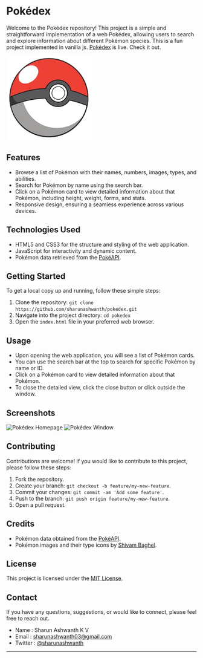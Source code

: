 # Pokédex

Welcome to the Pokédex repository! This project is a simple and straightforward implementation of a web Pokédex, allowing users to search and explore information about different Pokémon species. This is a fun project implemented in vanilla js. [Pokédex](https://zoneofmakos.web.app/pokedex/) is live. Check it out.

![Pokédex Favicon](images/pokeball.png)

## Features

- Browse a list of Pokémon with their names, numbers, images, types, and abilities.
- Search for Pokémon by name using the search bar.
- Click on a Pokémon card to view detailed information about that Pokémon, including height, weight, forms, and stats.
- Responsive design, ensuring a seamless experience across various devices.

## Technologies Used

- HTML5 and CSS3 for the structure and styling of the web application.
- JavaScript for interactivity and dynamic content.
- Pokémon data retrieved from the [PokéAPI](https://pokeapi.co/).

## Getting Started

To get a local copy up and running, follow these simple steps:

1. Clone the repository: `git clone https://github.com/sharunashwanth/pokedex.git`
2. Navigate into the project directory: `cd pokedex`
3. Open the `index.html` file in your preferred web browser.

## Usage

- Upon opening the web application, you will see a list of Pokémon cards.
- You can use the search bar at the top to search for specific Pokémon by name or ID.
- Click on a Pokémon card to view detailed information about that Pokémon.
- To close the detailed view, click the close button or click outside the window.

## Screenshots
![Pokédex Homepage](https://zoneofmakos.web.app/pokedex/images/pokedex-home.png)
![Pokédex Window](https://zoneofmakos.web.app/pokedex/images/pokedex-window.png)

## Contributing

Contributions are welcome! If you would like to contribute to this project, please follow these steps:

1. Fork the repository.
2. Create your branch: `git checkout -b feature/my-new-feature`.
3. Commit your changes: `git commit -am 'Add some feature'`.
4. Push to the branch: `git push origin feature/my-new-feature`.
5. Open a pull request.

## Credits

- Pokémon data obtained from the [PokéAPI](https://pokeapi.co/).
- Pokémon images and their type icons by [Shivam Baghel](https://github.com/HybridShivam/).

## License

This project is licensed under the [MIT License](LICENSE).

## Contact

If you have any questions, suggestions, or would like to connect, please feel free to reach out.

- Name : Sharun Ashwanth K V
- Email : sharunashwanth03@gmail.com
- Twitter : [@sharunashwanth](https://twitter.com/sharunashwanth)

---